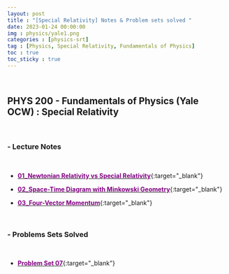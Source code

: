 ```yaml
---
layout: post
title : "[Special Relativity] Notes & Problem sets solved "
date: 2023-01-24 00:00:00
img : physics/yale1.png
categories : [physics-srt]
tag : [Physics, Special Relativity, Fundamentals of Physics]
toc : true
toc_sticky : true
---
```

<br/>


## PHYS 200 - Fundamentals of Physics (Yale OCW) : Special Relativity
<br/>

### -  Lecture Notes
<br/>

- [<span style="color:purple">**01_Newtonian Relativity vs Special Relativity**</span>](https://drive.google.com/file/d/1nazjJN4wsAVIHEVLplmsfFFInVWmbhba/view?usp=share_link){:target="_blank"}

- [<span style="color:purple">**02_Space-Time Diagram with Minkowski Geometry**</span>](https://drive.google.com/file/d/1XvC2gIgxUv5pyMAk9_XstGxn0Vs0zwre/view?usp=share_link){:target="_blank"}

- [<span style="color:purple">**03_Four-Vector Momentum**</span>](https://drive.google.com/file/d/1hEJeErmSam62iDMCsg0zt7ewwynT5nOr/view?usp=share_link){:target="_blank"}

<br/>

### -  Problems Sets Solved
<br/>

- [<span style="color:purple">**Problem Set 07**</span>](https://drive.google.com/file/d/1f-KMNQ6TDgav-Fnn-L-7jna_SfenmrOw/view?usp=share_link){:target="_blank"}
